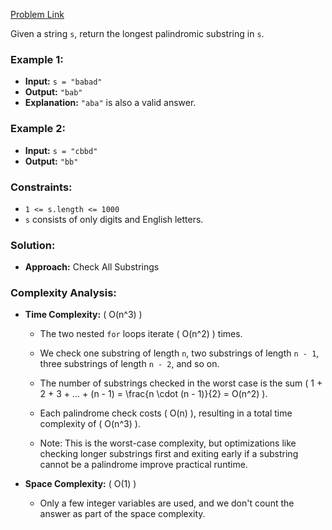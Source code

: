 [Problem Link](https://leetcode.com/problems/longest-palindromic-substring/description/)

Given a string `s`, return the longest palindromic substring in `s`.

### Example 1:
- **Input:** `s = "babad"`
- **Output:** `"bab"`
- **Explanation:** `"aba"` is also a valid answer.

### Example 2:
- **Input:** `s = "cbbd"`
- **Output:** `"bb"`

### Constraints:
- `1 <= s.length <= 1000`
- `s` consists of only digits and English letters.

### Solution:
- **Approach:** Check All Substrings

### Complexity Analysis:
- **Time Complexity:** \( O(n^3) \)
  - The two nested `for` loops iterate \( O(n^2) \) times.
  - We check one substring of length `n`, two substrings of length `n - 1`, three substrings of length `n - 2`, and so on.
  - The number of substrings checked in the worst case is the sum \( 1 + 2 + 3 + ... + (n - 1) = \frac{n \cdot (n - 1)}{2} = O(n^2) \).
  - Each palindrome check costs \( O(n) \), resulting in a total time complexity of \( O(n^3) \).

  - Note: This is the worst-case complexity, but optimizations like checking longer substrings first and exiting early if a substring cannot be a palindrome improve practical runtime.

- **Space Complexity:** \( O(1) \)
  - Only a few integer variables are used, and we don't count the answer as part of the space complexity.
